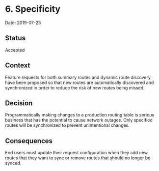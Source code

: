 # 6. Specificity

Date: 2019-07-23

## Status

Accepted

## Context

Feature requests for both summary routes and dynamic route discovery have been proposed so that new routes are automatically discovered and synchronized in order to reduce the risk of new routes being missed.

## Decision

Programmatically making changes to a production routing table is serious business that has the potential to cause network outages.
Only specified routes will be synchronized to prevent unintentional changes.

## Consequences

End users must update their request configuration when they add new routes that they want to sync or remove routes that should no longer be synced.
